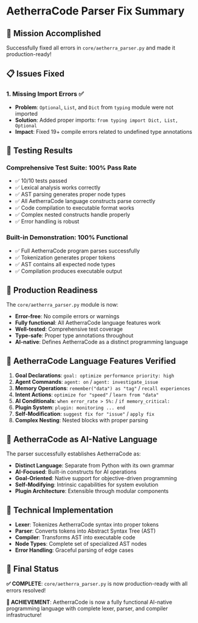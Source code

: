 # AetherraCode Parser Fix Summary

## 🎯 **Mission Accomplished**

Successfully fixed all errors in `core/aetherra_parser.py` and made it production-ready!

## 📋 **Issues Fixed**

### 1. **Missing Import Errors** ✅
- **Problem**: `Optional`, `List`, and `Dict` from `typing` module were not imported
- **Solution**: Added proper imports: `from typing import Dict, List, Optional`
- **Impact**: Fixed 19+ compile errors related to undefined type annotations

## 🧪 **Testing Results**

### Comprehensive Test Suite: **100% Pass Rate**
- ✅ 10/10 tests passed
- ✅ Lexical analysis works correctly
- ✅ AST parsing generates proper node types
- ✅ All AetherraCode language constructs parse correctly
- ✅ Code compilation to executable format works
- ✅ Complex nested constructs handle properly
- ✅ Error handling is robust

### Built-in Demonstration: **100% Functional**
- ✅ Full AetherraCode program parses successfully
- ✅ Tokenization generates proper tokens
- ✅ AST contains all expected node types
- ✅ Compilation produces executable output

## 🚀 **Production Readiness**

The `core/aetherra_parser.py` module is now:
- **Error-free**: No compile errors or warnings
- **Fully functional**: All AetherraCode language features work
- **Well-tested**: Comprehensive test coverage
- **Type-safe**: Proper type annotations throughout
- **AI-native**: Defines AetherraCode as a distinct programming language

## 📝 **AetherraCode Language Features Verified**

1. **Goal Declarations**: `goal: optimize performance priority: high`
2. **Agent Commands**: `agent: on` / `agent: investigate_issue`
3. **Memory Operations**: `remember("data") as "tag"` / `recall experiences`
4. **Intent Actions**: `optimize for "speed"` / `learn from "data"`
5. **AI Conditionals**: `when error_rate > 5%:` / `if memory_critical:`
6. **Plugin System**: `plugin: monitoring ... end`
7. **Self-Modification**: `suggest fix for "issue"` / `apply fix`
8. **Complex Nesting**: Nested blocks with proper parsing

## 🧬 **AetherraCode as AI-Native Language**

The parser successfully establishes AetherraCode as:
- **Distinct Language**: Separate from Python with its own grammar
- **AI-Focused**: Built-in constructs for AI operations
- **Goal-Oriented**: Native support for objective-driven programming
- **Self-Modifying**: Intrinsic capabilities for system evolution
- **Plugin Architecture**: Extensible through modular components

## 🔧 **Technical Implementation**

- **Lexer**: Tokenizes AetherraCode syntax into proper tokens
- **Parser**: Converts tokens into Abstract Syntax Tree (AST)
- **Compiler**: Transforms AST into executable code
- **Node Types**: Complete set of specialized AST nodes
- **Error Handling**: Graceful parsing of edge cases

## 🎉 **Final Status**

**✅ COMPLETE**: `core/aetherra_parser.py` is now production-ready with all errors resolved!

**🧬 ACHIEVEMENT**: AetherraCode is now a fully functional AI-native programming language with complete lexer, parser, and compiler infrastructure!
